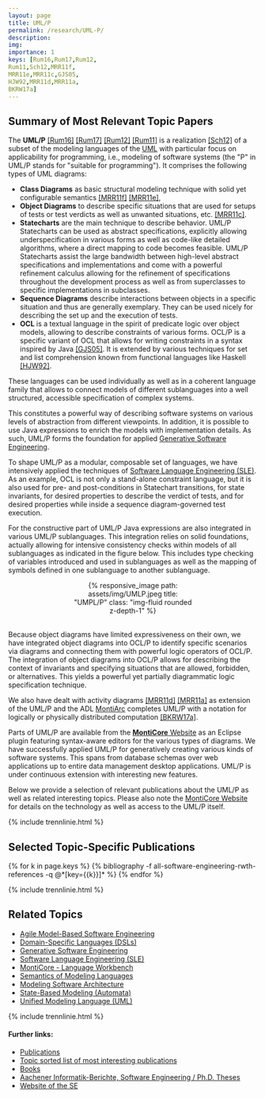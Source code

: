 ```yaml
---
layout: page
title: UML/P
permalink: /research/UML-P/
description:
img:
importance: 1
keys: [Rum16,Rum17,Rum12,
Rum11,Sch12,MRR11f,
MRR11e,MRR11c,GJS05,
HJW92,MRR11d,MRR11a,
BKRW17a]
---
```


## Summary of Most Relevant Topic Papers

The **UML/P** [[Rum16]](#Rum16) [[Rum17]](#Rum17) [[Rum12]](#Rum12)
[[Rum11]](#Rum11) is a realization [[Sch12]](#Sch12)
of a subset of the modeling languages of the [UML](/research/Unified-Modeling-Language) with
particular focus on applicability for programming, i.e., modeling of
software systems (the "P" in UML/P stands for "suitable for
programming"). It comprises the following types of UML diagrams:


* **Class Diagrams** as basic structural modeling technique
  with solid yet configurable semantics [[MRR11f]](#MRR11f) [[MRR11e]](#MRR11e),
* **Object Diagrams** to describe specific situations that
  are used for setups of tests or test verdicts as well as
  unwanted situations, etc. [[MRR11c]](#MRR11c).
* **Statecharts** are the main technique to describe
  behavior. UML/P Statecharts can be used as abstract
  specifications, explicitly allowing underspecification in
  various forms as well as code-like detailed algorithms, where a
  direct mapping to code becomes feasible. UML/P Statecharts
  assist the large bandwidth between high-level abstract
  specifications and implementations and come with a powerful
  refinement calculus allowing for the refinement of specifications
  throughout the development process as well as from superclasses
  to specific implementations in subclasses.
* **Sequence Diagrams** describe interactions between
  objects in a specific situation and thus are generally
  exemplary. They can be used nicely for describing the
  set up and the execution of tests.
* **OCL** is a textual language in the spirit of predicate
  logic over object models, allowing to describe constraints of
  various forms. OCL/P is a specific variant of OCL that allows for
  writing constraints in a syntax inspired by Java [[GJS05]](#GJS05). It
  is extended by various techniques for set and list comprehension
  known from functional languages like Haskell [[HJW92]](#HJW92).

These languages can be used individually as well as in a coherent
language family that allows to connect models of different sublanguages
into a well structured, accessible specification of complex systems.

This constitutes a powerful way of describing software systems on
various levels of abstraction from different viewpoints. In addition,
it is possible to use Java expressions to enrich the models with
implementation details. As such, UML/P forms the foundation for
applied [Generative Software
Engineering](/research/Generative-SE).

To shape UML/P as a modular, composable set of languages, we have
intensively applied the techniques of
[Software Language Engineering (SLE)](/research/Language-Engineering).
As an example, OCL is not only a stand-alone constraint
language, but it is also used for pre- and post-conditions in
Statechart transitions, for state invariants, for desired properties to
describe the verdict of tests, and for desired properties while inside a
sequence diagram-governed test execution.

For the constructive part of UML/P Java expressions are also integrated
in various UML/P sublanguages. This integration relies on solid
foundations, actually allowing for intensive consistency checks within
models of all sublanguages as indicated in the figure below.
This includes type checking of variables introduced and used in
sublanguages as well as the mapping of symbols defined in one
sublanguage to another sublanguage.

<center>
<div class="row" style="width: 50%">
    <div class="col-sm mt-3 mt-md-0">
        {% responsive_image path: assets/img/UMLP.jpeg title: "UMPL/P" class: 
        "img-fluid rounded z-depth-1" %}
    </div>
</div>
</center>
<br />

Because object diagrams have limited expressiveness on their own, we
have integrated object diagrams into OCL/P to identify specific
scenarios via diagrams and connecting them with powerful logic operators
of OCL/P. The integration of object diagrams into OCL/P allows for
describing the context of invariants and specifying situations that are
allowed, forbidden, or alternatives. This yields a powerful yet
partially diagrammatic logic specification technique.

We also have dealt with activity diagrams [[MRR11d]](#MRR11d) [[MRR11a]](#MRR11a) as
extension of the UML/P and the ADL [MontiArc](/research/Software-Architecture)
completes UML/P with a notation for logically
or physically distributed computation [[BKRW17a]](#BKRW17a).

Parts of UML/P are available from the [**MontiCore** Website](http://monticore.de/)
as an Eclipse plugin featuring syntax-aware
editors for the various types of diagrams. We have successfully applied
UML/P for generatively creating various kinds of software systems. This
spans from database schemas over web applications up to entire data
management desktop applications.
UML/P is under continuous extension with interesting new features.

Below we provide a selection of relevant publications about the UML/P as well as
related interesting topics. Please also note the [MontiCore
Website](http://monticore.de/) for details on the technology as well as access
to the UML/P itself.

{% include trennlinie.html %}

## Selected Topic-Specific Publications

<div class="publications">
  {% for k in page.keys %}
    {% bibliography -f all-software-engineering-rwth-references -q @*[key={{k}}]* %}
  {% endfor %}
</div>

{% include trennlinie.html %}

## Related Topics
- [Agile Model-Based Software Engineering](/research/Agile-MBSE)
- [Domain-Specific Languages (DSLs)](/research/Domain-Specific-Languages)
- [Generative Software Engineering](/research/Generative-SE)
- [Software Language Engineering (SLE)](/research/Language-Engineering)
- [MontiCore - Language Workbench](/research/MontiCore)
- [Semantics of Modeling Languages](/research/Semantics)
- [Modeling Software Architecture](/research/Software-Architecture)
- [State-Based Modeling (Automata)](/research/State-Based-Modeling)
- [Unified Modeling Language (UML)](/research/Unified-Modeling-Language)

{% include trennlinie.html %}

#### Further links:

- [Publications](/publications)
- [Topic sorted list of most interesting publications](/research)
- [Books](/books)
- [Aachener Informatik-Berichte, Software Engineering / Ph.D. Theses](/phdtheses)
- [Website of the SE](https://www.se-rwth.de)
